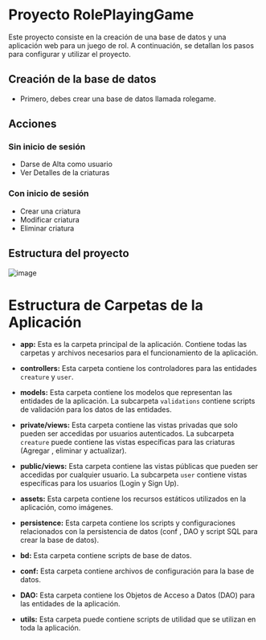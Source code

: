 # Proyecto RolePlayingGame

Este proyecto consiste en la creación de una base de datos y una aplicación web para un juego de rol. A continuación, se detallan los pasos para configurar y utilizar el proyecto.

## Creación de la base de datos
- Primero, debes crear una base de datos llamada rolegame. 

## Acciones

### Sin inicio de sesión
- Darse de Alta como usuario
- Ver Detalles de la criaturas

### Con inicio de sesión
- Crear una criatura
- Modificar criatura
- Eliminar criatura

## Estructura del proyecto 
![image](https://github.com/MohammedChoudna0/Role-Playing-Game-MVC/assets/117014262/a93a5ce1-4960-4bb4-93c9-16a9d635c5aa)

# Estructura de Carpetas de la Aplicación

- **app:** Esta es la carpeta principal de la aplicación. Contiene todas las carpetas y archivos necesarios para el funcionamiento de la aplicación.

- **controllers:** Esta carpeta contiene los controladores para las entidades `creature` y `user`.

- **models:** Esta carpeta contiene los modelos que representan las entidades de la aplicación. La subcarpeta `validations` contiene scripts de validación para los datos de las entidades.

- **private/views:** Esta carpeta contiene las vistas privadas que solo pueden ser accedidas por usuarios autenticados. La subcarpeta `creature` puede contiene las vistas específicas para las criaturas (Agregar , eliminar y actualizar).

- **public/views:** Esta carpeta contiene las vistas públicas que pueden ser accedidas por cualquier usuario. La subcarpeta `user` contiene vistas específicas para los usuarios (Login y Sign Up).

- **assets:** Esta carpeta contiene los recursos estáticos utilizados en la aplicación, como imágenes.

- **persistence:** Esta carpeta contiene los scripts y configuraciones relacionados con la persistencia de datos (conf , DAO y script SQL para crear la base de datos).

- **bd:** Esta carpeta contiene scripts de base de datos.

- **conf:** Esta carpeta contiene archivos de configuración para la base de datos.

- **DAO:** Esta carpeta contiene los Objetos de Acceso a Datos (DAO) para las entidades de la aplicación.

- **utils:** Esta carpeta puede contiene scripts de utilidad que se utilizan en toda la aplicación.

